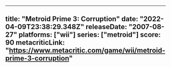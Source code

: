
---
title: "Metroid Prime 3: Corruption"
date: "2022-04-09T23:38:29.348Z"
releaseDate: "2007-08-27"
platforms: ["wii"]
series: ["metroid"]
score: 90
metacriticLink: "https://www.metacritic.com/game/wii/metroid-prime-3-corruption"
---
